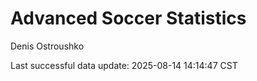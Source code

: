 # Advanced Soccer Statistics
Denis Ostroushko

<!-- gfm -->

Last successful data update: 2025-08-14 14:14:47 CST
